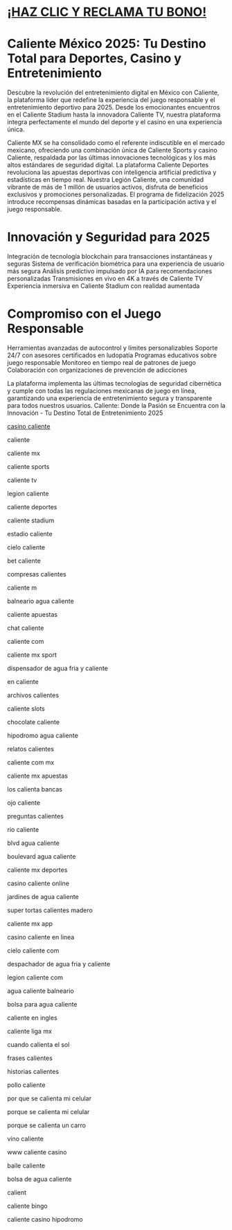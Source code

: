 # <a href="https://bit.ly/casmx">¡HAZ CLIC Y RECLAMA TU BONO!</a>

# Caliente México 2025: Tu Destino Total para Deportes, Casino y Entretenimiento

Descubre la revolución del entretenimiento digital en México con Caliente, la plataforma líder que redefine la experiencia del juego responsable y el entretenimiento deportivo para 2025. Desde los emocionantes encuentros en el Caliente Stadium hasta la innovadora Caliente TV, nuestra plataforma integra perfectamente el mundo del deporte y el casino en una experiencia única.

Caliente MX se ha consolidado como el referente indiscutible en el mercado mexicano, ofreciendo una combinación única de Caliente Sports y casino Caliente, respaldada por las últimas innovaciones tecnológicas y los más altos estándares de seguridad digital. La plataforma Caliente Deportes revoluciona las apuestas deportivas con inteligencia artificial predictiva y estadísticas en tiempo real.
Nuestra Legión Caliente, una comunidad vibrante de más de 1 millón de usuarios activos, disfruta de beneficios exclusivos y promociones personalizadas. El programa de fidelización 2025 introduce recompensas dinámicas basadas en la participación activa y el juego responsable.

# Innovación y Seguridad para 2025

Integración de tecnología blockchain para transacciones instantáneas y seguras
Sistema de verificación biométrica para una experiencia de usuario más segura
Análisis predictivo impulsado por IA para recomendaciones personalizadas
Transmisiones en vivo en 4K a través de Caliente TV
Experiencia inmersiva en Caliente Stadium con realidad aumentada

# Compromiso con el Juego Responsable

Herramientas avanzadas de autocontrol y límites personalizables
Soporte 24/7 con asesores certificados en ludopatía
Programas educativos sobre juego responsable
Monitoreo en tiempo real de patrones de juego
Colaboración con organizaciones de prevención de adicciones

La plataforma implementa las últimas tecnologías de seguridad cibernética y cumple con todas las regulaciones mexicanas de juego en línea, garantizando una experiencia de entretenimiento segura y transparente para todos nuestros usuarios.
Caliente: Donde la Pasión se Encuentra con la Innovación - Tu Destino Total de Entretenimiento 2025

<a href="https://calientecasino-mx.mx">casino caliente</a>

caliente

caliente mx

caliente sports

caliente tv

legion caliente

caliente deportes

caliente stadium

estadio caliente

cielo caliente

bet caliente

compresas calientes

caliente m

balneario agua caliente

caliente apuestas

chat caliente

caliente com

caliente mx sport

dispensador de agua fria y caliente

en caliente

archivos calientes

caliente slots

chocolate caliente

hipodromo agua caliente

relatos calientes

caliente com mx

caliente mx apuestas

los calienta bancas

ojo caliente

preguntas calientes

rio caliente

blvd agua caliente

boulevard agua caliente

caliente mx deportes

casino caliente online

jardines de agua caliente

super tortas calientes madero

caliente mx app

casino caliente en linea

cielo caliente com

despachador de agua fria y caliente

legion caliente com

agua caliente balneario

bolsa para agua caliente

caliente en ingles

caliente liga mx

cuando calienta el sol

frases calientes

historias calientes

pollo caliente

por que se calienta mi celular

porque se calienta mi celular

porque se calienta un carro

vino caliente

www caliente casino

baile caliente

bolsa de agua caliente

calient

caliente bingo

caliente casino hipodromo
